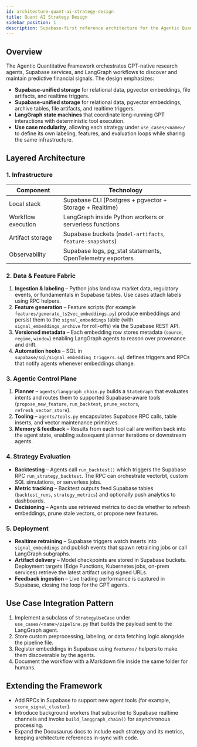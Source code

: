 ```yaml
---
id: architecture-quant-ai-strategy-design
title: Quant AI Strategy Design
sidebar_position: 1
description: Supabase-first reference architecture for the Agentic Quantitative Framework.
---
```


## Overview

The Agentic Quantitative Framework orchestrates GPT-native research agents, Supabase services, and LangGraph workflows to discover and maintain predictive financial signals. The design emphasizes:

- **Supabase-unified storage** for relational data, pgvector embeddings, file artifacts, and realtime triggers.
- **Supabase-unified storage** for relational data, pgvector embeddings, archive tables, file artifacts, and realtime triggers.
- **LangGraph state machines** that coordinate long-running GPT interactions with deterministic tool execution.
- **Use case modularity**, allowing each strategy under `use_cases/<name>/` to define its own labeling, features, and evaluation loops while sharing the same infrastructure.

## Layered Architecture

### 1. Infrastructure

| Component | Technology |
| --- | --- |
| Local stack | Supabase CLI (Postgres + pgvector + Storage + Realtime) |
| Workflow execution | LangGraph inside Python workers or serverless functions |
| Artifact storage | Supabase buckets (`model-artifacts`, `feature-snapshots`) |
| Observability | Supabase logs, pg_stat statements, OpenTelemetry exporters |

### 2. Data & Feature Fabric

1. **Ingestion & labeling** – Python jobs land raw market data, regulatory events, or fundamentals in Supabase tables. Use cases attach labels using RPC helpers.
2. **Feature generation** – Feature scripts (for example `features/generate_ts2vec_embeddings.py`) produce embeddings and persist them to the `signal_embeddings` table (with `signal_embeddings_archive` for roll-offs) via the Supabase REST API.
3. **Versioned metadata** – Each embedding row stores metadata (`source`, `regime`, `window`) enabling LangGraph agents to reason over provenance and drift.
4. **Automation hooks** – SQL in `supabase/sql/signal_embedding_triggers.sql` defines triggers and RPCs that notify agents whenever embeddings change.

### 3. Agentic Control Plane

1. **Planner** – `agents/langgraph_chain.py` builds a `StateGraph` that evaluates intents and routes them to supported Supabase-aware tools (`propose_new_feature`, `run_backtest`, `prune_vectors`, `refresh_vector_store`).
2. **Tooling** – `agents/tools.py` encapsulates Supabase RPC calls, table inserts, and vector maintenance primitives.
3. **Memory & feedback** – Results from each tool call are written back into the agent state, enabling subsequent planner iterations or downstream agents.

### 4. Strategy Evaluation

- **Backtesting** – Agents call `run_backtest()` which triggers the Supabase RPC `run_strategy_backtest`. The RPC can orchestrate vectorbt, custom SQL simulations, or serverless jobs.
- **Metric tracking** – Backtest outputs feed Supabase tables (`backtest_runs`, `strategy_metrics`) and optionally push analytics to dashboards.
- **Decisioning** – Agents use retrieved metrics to decide whether to refresh embeddings, prune stale vectors, or propose new features.

### 5. Deployment

- **Realtime retraining** – Supabase triggers watch inserts into `signal_embeddings` and publish events that spawn retraining jobs or call LangGraph subgraphs.
- **Artifact delivery** – Model checkpoints are stored in Supabase buckets. Deployment targets (Edge Functions, Kubernetes jobs, on-prem services) retrieve the latest artifact using signed URLs.
- **Feedback ingestion** – Live trading performance is captured in Supabase, closing the loop for the GPT agents.

## Use Case Integration Pattern

1. Implement a subclass of `StrategyUseCase` under `use_cases/<name>/pipeline.py` that builds the payload sent to the LangGraph agent.
2. Store custom preprocessing, labeling, or data fetching logic alongside the pipeline file.
3. Register embeddings in Supabase using `features/` helpers to make them discoverable by the agents.
4. Document the workflow with a Markdown file inside the same folder for humans.

## Extending the Framework

- Add RPCs in Supabase to support new agent tools (for example, `score_signal_cluster`).
- Introduce background workers that subscribe to Supabase realtime channels and invoke `build_langgraph_chain()` for asynchronous processing.
- Expand the Docusaurus docs to include each strategy and its metrics, keeping architecture references in-sync with code.
